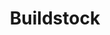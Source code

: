 ---
layout: startup_page
title: "Buildstock"
id: "buildstock.com"
permalink: "/buildstockbuildstock.com04072025/"
website: "https://www.buildstock.com/"
funding_round: "Pre-seed"
funding_amount: "$1.6M"
investors: "Precursor, MGV, XFactor, RefashionD, Osuke Honda (DCM), Nihal Mehta (Eniac), Shruti Gandhi (Array Ventures), Tom Peterson (Rally Ventures), Yun-Fang Juan, Mark G (m]x[v Capital)"
about: "Buildstock is a B2B marketplace and fintech platform for construction materials, streamlining sales and procurement for builders and suppliers. It offers AI-driven product discovery, cost savings, faster lead times, and transparent tracking, solving the issue of late payments in the industry. The platform aims to revolutionize the construction industry through increased efficiency and transparency."
markets: "Fintech, Construction, AI, Building Materials, Business/Productivity Software, Other Commercial Services, Media and Information Services (B2B)"
hq: "New York, New York, United States"
founded_year: "2022"
linkedin: "https://www.linkedin.com/company/buildstock"
twitter: "https://twitter.com/buildstock1"
instagram: ""
facebook: "https://www.facebook.com/Buildstock.us"
crunchbase: "https://www.crunchbase.com/organization/buildstock"
pitchbook: "https://pitchbook.com/profiles/company/506844-37"

# SEO Optimization
meta_title: "Buildstock - Pre-seed Funding ($1.6M)"
meta_description: "Buildstock, Buildstock is a B2B marketplace and fintech platform for construction materials, streamlining sales and procurement for builders and suppliers. It off..."
meta_keywords: "Buildstock, Fintech, Construction, AI, Building Materials, Business/Productivity Software, Other Commercial Services, Media and Information Services (B2B), Pre-seed funding"
canonical_url: "https://pkprojectstartups.github.io/projectstartups.com/buildstockbuildstock.com04072025/"
---
